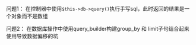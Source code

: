 问题1：
在控制器中使用`$this->db->query()`执行手写sql，此时返回的结果是一个对象而不是数组

问题2：
在数据库操作中使用query_builder构建group_by 和 limit子句结合起来使用导致数据偏移的坑
